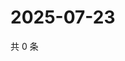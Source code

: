 # 2025-07-23

共 0 条

<!-- BEGIN ZHIHUVIDEO -->
<!-- 最后更新时间 Wed Jul 23 2025 01:14:05 GMT+0800 (China Standard Time) -->

<!-- END ZHIHUVIDEO -->
